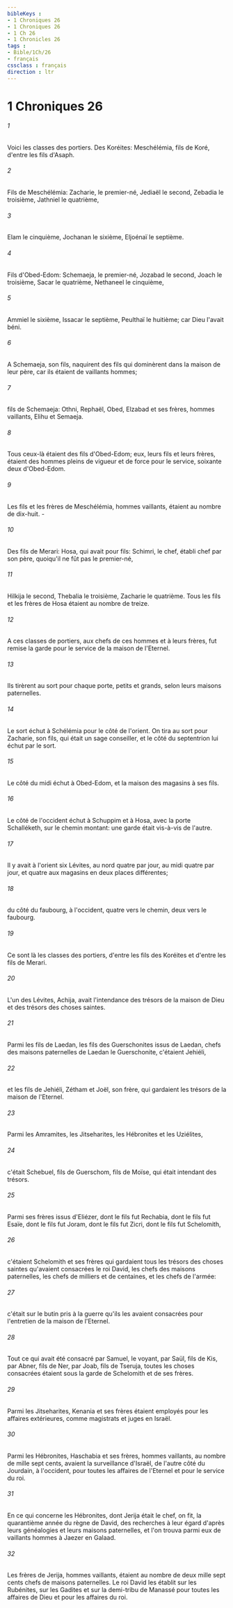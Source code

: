 ```yaml
---
bibleKeys : 
- 1 Chroniques 26
- 1 Chroniques 26
- 1 Ch 26
- 1 Chronicles 26
tags : 
- Bible/1Ch/26
- français
cssclass : français
direction : ltr
---
```


# 1 Chroniques 26

###### 1
Voici les classes des portiers. Des Koréites: Meschélémia, fils de Koré, d'entre les fils d'Asaph.
###### 2
Fils de Meschélémia: Zacharie, le premier-né, Jediaël le second, Zebadia le troisième, Jathniel le quatrième,
###### 3
Elam le cinquième, Jochanan le sixième, Eljoénaï le septième.
###### 4
Fils d'Obed-Edom: Schemaeja, le premier-né, Jozabad le second, Joach le troisième, Sacar le quatrième, Nethaneel le cinquième,
###### 5
Ammiel le sixième, Issacar le septième, Peulthaï le huitième; car Dieu l'avait béni.
###### 6
A Schemaeja, son fils, naquirent des fils qui dominèrent dans la maison de leur père, car ils étaient de vaillants hommes;
###### 7
fils de Schemaeja: Othni, Rephaël, Obed, Elzabad et ses frères, hommes vaillants, Elihu et Semaeja.
###### 8
Tous ceux-là étaient des fils d'Obed-Edom; eux, leurs fils et leurs frères, étaient des hommes pleins de vigueur et de force pour le service, soixante deux d'Obed-Edom.
###### 9
Les fils et les frères de Meschélémia, hommes vaillants, étaient au nombre de dix-huit. -
###### 10
Des fils de Merari: Hosa, qui avait pour fils: Schimri, le chef, établi chef par son père, quoiqu'il ne fût pas le premier-né,
###### 11
Hilkija le second, Thebalia le troisième, Zacharie le quatrième. Tous les fils et les frères de Hosa étaient au nombre de treize.
###### 12
A ces classes de portiers, aux chefs de ces hommes et à leurs frères, fut remise la garde pour le service de la maison de l'Eternel.
###### 13
Ils tirèrent au sort pour chaque porte, petits et grands, selon leurs maisons paternelles.
###### 14
Le sort échut à Schélémia pour le côté de l'orient. On tira au sort pour Zacharie, son fils, qui était un sage conseiller, et le côté du septentrion lui échut par le sort.
###### 15
Le côté du midi échut à Obed-Edom, et la maison des magasins à ses fils.
###### 16
Le côté de l'occident échut à Schuppim et à Hosa, avec la porte Schalléketh, sur le chemin montant: une garde était vis-à-vis de l'autre.
###### 17
Il y avait à l'orient six Lévites, au nord quatre par jour, au midi quatre par jour, et quatre aux magasins en deux places différentes;
###### 18
du côté du faubourg, à l'occident, quatre vers le chemin, deux vers le faubourg.
###### 19
Ce sont là les classes des portiers, d'entre les fils des Koréites et d'entre les fils de Merari.
###### 20
L'un des Lévites, Achija, avait l'intendance des trésors de la maison de Dieu et des trésors des choses saintes.
###### 21
Parmi les fils de Laedan, les fils des Guerschonites issus de Laedan, chefs des maisons paternelles de Laedan le Guerschonite, c'étaient Jehiéli,
###### 22
et les fils de Jehiéli, Zétham et Joël, son frère, qui gardaient les trésors de la maison de l'Eternel.
###### 23
Parmi les Amramites, les Jitseharites, les Hébronites et les Uziélites,
###### 24
c'était Schebuel, fils de Guerschom, fils de Moïse, qui était intendant des trésors.
###### 25
Parmi ses frères issus d'Eliézer, dont le fils fut Rechabia, dont le fils fut Esaïe, dont le fils fut Joram, dont le fils fut Zicri, dont le fils fut Schelomith,
###### 26
c'étaient Schelomith et ses frères qui gardaient tous les trésors des choses saintes qu'avaient consacrées le roi David, les chefs des maisons paternelles, les chefs de milliers et de centaines, et les chefs de l'armée:
###### 27
c'était sur le butin pris à la guerre qu'ils les avaient consacrées pour l'entretien de la maison de l'Eternel.
###### 28
Tout ce qui avait été consacré par Samuel, le voyant, par Saül, fils de Kis, par Abner, fils de Ner, par Joab, fils de Tseruja, toutes les choses consacrées étaient sous la garde de Schelomith et de ses frères.
###### 29
Parmi les Jitseharites, Kenania et ses frères étaient employés pour les affaires extérieures, comme magistrats et juges en Israël.
###### 30
Parmi les Hébronites, Haschabia et ses frères, hommes vaillants, au nombre de mille sept cents, avaient la surveillance d'Israël, de l'autre côté du Jourdain, à l'occident, pour toutes les affaires de l'Eternel et pour le service du roi.
###### 31
En ce qui concerne les Hébronites, dont Jerija était le chef, on fit, la quarantième année du règne de David, des recherches à leur égard d'après leurs généalogies et leurs maisons paternelles, et l'on trouva parmi eux de vaillants hommes à Jaezer en Galaad.
###### 32
Les frères de Jerija, hommes vaillants, étaient au nombre de deux mille sept cents chefs de maisons paternelles. Le roi David les établit sur les Rubénites, sur les Gadites et sur la demi-tribu de Manassé pour toutes les affaires de Dieu et pour les affaires du roi.
